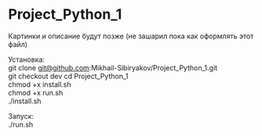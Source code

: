 # Project_Python_1
Картинки и описание будут позже (не зашарил пока как оформлять этот файл)

Установка:  
git clone git@github.com:Mikhail-Sibiryakov/Project_Python_1.git  
git checkout dev
cd Project_Python_1  
chmod +x install.sh  
chmod +x run.sh  
./install.sh  

Запуск:  
./run.sh
